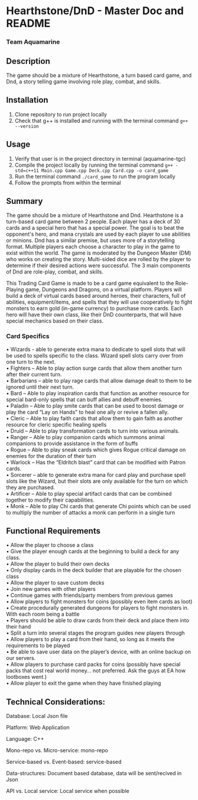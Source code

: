 # Hearthstone/DnD - Master Doc and README
### Team Aquamarine

## Description
The game should be a mixture of Hearthstone, a turn based card game, and Dnd, a story telling game involving role play, combat, and skills.

## Installation
1. Clone repository to run project locally
2. Check that g++ is installed and running with the terminal command ```g++ --version```   

## Usage  
1. Verify that user is in the project directory in terminal (aquamarine-tgc)  
2. Compile the project locally by running the terminal command ```g++ -std=c++11 Main.cpp Game.cpp Deck.cpp Card.cpp -o card_game```  
3. Run the terminal command ```./card_game``` to run the program locally  
4. Follow the prompts from within the terminal  

## Summary
The game should be a mixture of Hearthstone and Dnd. Hearthstone is a turn-based card game between 2 people. Each player has a deck of 30 cards and a special hero that has a special power. The goal is to beat the opponent's hero, and mana crystals are used by each player to use abilities or minions. Dnd has a similar premise, but uses more of a storytelling format. Multiple players each choose a character to play in the game to exist within the world. The game is moderated by the Dungeon Master (DM) who works on creating the story. Multi-sided dice are rolled by the player to determine if their desired actions were successful. The 3 main components of Dnd are role-play, combat, and skills. 

This Trading Card Game is made to be a card game equivalent to the Role-Playing game, Dungeons and Dragons, on a virtual platform. Players will build a deck of virtual cards based around heroes, their characters, full of abilities, equipment/items, and spells that they will use cooperatively to fight monsters to earn gold (in-game currency) to purchase more cards. Each hero will have their own class, like their DnD counterparts, that will have special mechanics based on their class. 

### Card Specifics
•	Wizards - able to generate extra mana to dedicate to spell slots that will be used to spells specific to the class. Wizard spell slots carry over from one turn to the next.  
•	Fighters – Able to play action surge cards that allow them another turn after their current turn.  
•	Barbarians – able to play rage cards that allow damage dealt to them to be ignored until their next turn.  
•	Bard – Able to play inspiration cards that function as another resource for special bard-only spells that can buff allies and debuff enemies.  
•	Paladin – Able to play smite cards that can be used to boost damage or play the card “Lay on Hands” to heal one ally or revive a fallen ally.  
•	Cleric – Able to play faith cards that allow them to gain faith as another resource for cleric specific healing spells  
•	Druid – Able to play transformation cards to turn into various animals.  
•	Ranger – Able to play companion cards which summons animal companions to provide assistance in the form of buffs  
•	Rogue – Able to play sneak cards which gives Rogue critical damage on enemies for the duration of their turn  
•	Warlock – Has the “Eldritch blast” card that can be modified with Patron cards.  
•	Sorcerer – able to generate extra mana for card play and purchase spell slots like the Wizard, but their slots are only available for the turn on which they are purchased.  
•	Artificer – Able to play special artifact cards that can be combined together to modify their capabilities.  
•	Monk – Able to play Chi cards that generate Chi points which can be used to multiply the number of attacks a monk can perform in a single turn  

## Functional Requirements
•	Allow the player to choose a class  
•	Give the player enough cards at the beginning to build a deck for any class.  
•	Allow the player to build their own decks  
•	Only display cards in the deck builder that are playable for the chosen class  
•	Allow the player to save custom decks  
•	Join new games with other players  
•	Continue games with friends/party members from previous games  
•	Allow players to fight monsters for coins (possibly even item cards as loot)  
•	Create procedurally generated dungeons for players to fight monsters in. With each room being a battle  
•	Players should be able to draw cards from their deck and place them into their hand  
•	Split a turn into several stages the program guides new players through  
•	Allow players to play a card from their hand, so long as it meets the requirements to be played  
•	Be able to save user data on the player’s device, with an online backup on our servers.  
•	Allow players to purchase card packs for coins (possibly have special packs that cost real world money… not preferred. Ask the guys at EA how lootboxes went.)  
•	Allow player to exit the game when they have finished playing  

## Technical Considerations:
Database: Local Json file

Platform: Web Application

Language: C++

Mono-repo vs. Micro-service: mono-repo

Service-based vs. Event-based: service-based

Data-structures: Document based database, data will be sent/recived in Json

API vs. Local service: Local service when possible
